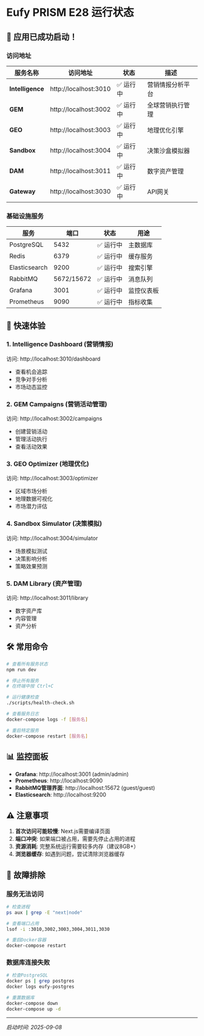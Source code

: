 # Eufy PRISM E28 运行状态

## 🚀 应用已成功启动！

### 访问地址

| 服务名称 | 访问地址 | 状态 | 描述 |
|---------|---------|------|------|
| **Intelligence** | http://localhost:3010 | ✅ 运行中 | 营销情报分析平台 |
| **GEM** | http://localhost:3002 | ✅ 运行中 | 全球营销执行管理 |
| **GEO** | http://localhost:3003 | ✅ 运行中 | 地理优化引擎 |
| **Sandbox** | http://localhost:3004 | ✅ 运行中 | 决策沙盒模拟器 |
| **DAM** | http://localhost:3011 | ✅ 运行中 | 数字资产管理 |
| **Gateway** | http://localhost:3030 | ✅ 运行中 | API网关 |

### 基础设施服务

| 服务 | 端口 | 状态 | 用途 |
|------|------|------|------|
| PostgreSQL | 5432 | ✅ 运行中 | 主数据库 |
| Redis | 6379 | ✅ 运行中 | 缓存服务 |
| Elasticsearch | 9200 | ✅ 运行中 | 搜索引擎 |
| RabbitMQ | 5672/15672 | ✅ 运行中 | 消息队列 |
| Grafana | 3001 | ✅ 运行中 | 监控仪表板 |
| Prometheus | 9090 | ✅ 运行中 | 指标收集 |

## 🎯 快速体验

### 1. Intelligence Dashboard (营销情报)
访问: http://localhost:3010/dashboard
- 查看机会追踪
- 竞争对手分析
- 市场动态监控

### 2. GEM Campaigns (营销活动管理)
访问: http://localhost:3002/campaigns
- 创建营销活动
- 管理活动执行
- 查看活动效果

### 3. GEO Optimizer (地理优化)
访问: http://localhost:3003/optimizer
- 区域市场分析
- 地理数据可视化
- 市场潜力评估

### 4. Sandbox Simulator (决策模拟)
访问: http://localhost:3004/simulator
- 场景模拟测试
- 决策影响分析
- 策略效果预测

### 5. DAM Library (资产管理)
访问: http://localhost:3011/library
- 数字资产库
- 内容管理
- 资产分析

## 🛠️ 常用命令

```bash
# 查看所有服务状态
npm run dev

# 停止所有服务
# 在终端中按 Ctrl+C

# 运行健康检查
./scripts/health-check.sh

# 查看服务日志
docker-compose logs -f [服务名]

# 重启特定服务
docker-compose restart [服务名]
```

## 📊 监控面板

- **Grafana**: http://localhost:3001 (admin/admin)
- **Prometheus**: http://localhost:9090
- **RabbitMQ管理界面**: http://localhost:15672 (guest/guest)
- **Elasticsearch**: http://localhost:9200

## ⚠️ 注意事项

1. **首次访问可能较慢**: Next.js需要编译页面
2. **端口冲突**: 如果端口被占用，需要先停止占用的进程
3. **资源消耗**: 完整系统运行需要较多内存（建议8GB+）
4. **浏览器缓存**: 如遇到问题，尝试清除浏览器缓存

## 🔧 故障排除

### 服务无法访问
```bash
# 检查进程
ps aux | grep -E "next|node"

# 查看端口占用
lsof -i :3010,3002,3003,3004,3011,3030

# 重启Docker容器
docker-compose restart
```

### 数据库连接失败
```bash
# 检查PostgreSQL
docker ps | grep postgres
docker logs eufy-postgres

# 重置数据库
docker-compose down
docker-compose up -d
```

---
*启动时间: 2025-09-08*